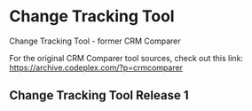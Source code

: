 # Change Tracking Tool
Change Tracking Tool - former CRM Comparer

For the original CRM Comparer tool sources, check out this link: https://archive.codeplex.com/?p=crmcomparer

## Change Tracking Tool Release 1

